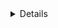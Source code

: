   <details >
          <li>            Copy lines        </li>
        <li>            Copy permalink </li>
